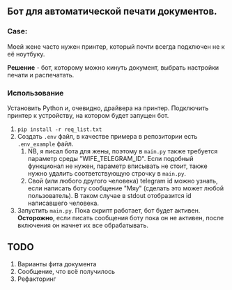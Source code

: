 ## Бот для автоматической печати документов.
### Case:
Моей жене часто нужен принтер, который почти всегда подключен не к её ноутбуку. 

**Решение** - бот, которому можно кинуть документ, выбрать настройки печати и распечатать.

### Использование
Установить Python и, очевидно, драйвера на принтер. Подключить принтер к устройству, на котором будет запущен бот.

1) `pip install -r req_list.txt`
2) Создать `.env` файл, в качестве примера в репозитории есть `.env_example` файл.  
    1) NB, я писал бота для жены, поэтому в `main.py` также требуется параметр среды "WIFE_TELEGRAM_ID". Если подобный функционал не нужен, параметр вписывать не стоит, также нужно удалить соответствующую строчку в `main.py`.
    2) Свой (или любого другого человека) telegram id можно узнать, если написать боту сообщение "Мяу" (сделать это может любой пользователь). В таком случае в stdout отобразится id написавшего человека.
3) Запустить `main.py`. Пока скрипт работает, бот будет активен. **Осторожно**, если писать сообщения боту пока он не активен, после включения он начнет их все обрабатывать.

## TODO
1) Варианты фита документа
2) Сообщение, что всё получилось
3) Рефакторинг
